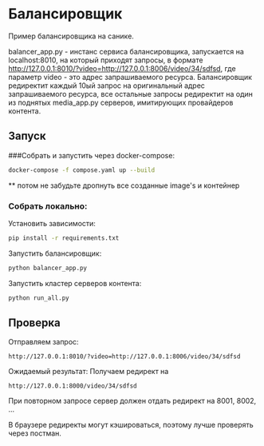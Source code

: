 # Балансировщик
Пример балансировщика на санике.

balancer_app.py - инстанс сервиса балансировщика, запускается на localhost:8010,
на который приходят запросы, в формате 
http://127.0.0.1:8010/?video=http://127.0.0.1:8006/video/34/sdfsd,
где параметр video - это адрес запрашиваемого ресурса. Балансировщик редиректит
каждый 10ый запрос на оригинальный адрес запрашиваемого ресурса, все остальные 
запросы редиректит на один из поднятых media_app.py серверов, имитирующих 
провайдеров контента. 

## Запуск
###Собрать и запустить через docker-compose:
```bash
docker-compose -f compose.yaml up --build
```
** потом не забудьте дропнуть все созданные image's и контейнер
### Собрать локально:
Установить зависимости:
```bash
pip install -r requirements.txt
```
Запустить балансировщик:
```bash
python balancer_app.py
```
Запустить кластер серверов контента:
```bash
python run_all.py
```

## Проверка
Отправляем запрос:
```
http://127.0.0.1:8010/?video=http://127.0.0.1:8006/video/34/sdfsd
```
Ожидаемый результат:
Получаем редирект на 
```
http://127.0.0.1:8000/video/34/sdfsd
```
При повторном запросе сервер должен отдать редирект на 8001, 8002, ...

В браузере редиректы могут кэшироваться, поэтому лучше
проверять через постман.